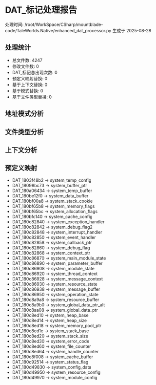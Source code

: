 # DAT_标记处理报告

处理时间: /root/WorkSpace/CSharp/mountblade-code/TaleWorlds.Native/enhanced_dat_processor.py 生成于 2025-08-28

## 处理统计
- 总文件数: 4247
- 修改文件数: 0
- DAT_标记总出现次数: 0
- 预定义映射替换: 0
- 基于上下文替换: 0
- 基于模式替换: 0
- 基于文件类型替换: 0

## 地址模式分析

## 文件类型分析

## 上下文分析

## 预定义映射
- DAT_1803f48b2 -> system_temp_config
- DAT_18098bc73 -> system_buffer_ptr
- DAT_180a06434 -> system_temp_buffer
- DAT_180be12f0 -> system_data_buffer
- DAT_180bf00a8 -> system_stack_cookie
- DAT_180bf65b8 -> system_memory_flags
- DAT_180bf65bc -> system_allocation_flags
- DAT_180bfc140 -> system_cache_config
- DAT_180c82840 -> system_exception_handler
- DAT_180c82842 -> system_debug_flag2
- DAT_180c82848 -> system_interrupt_handler
- DAT_180c82850 -> system_event_handler
- DAT_180c82858 -> system_callback_ptr
- DAT_180c82860 -> system_debug_flag
- DAT_180c82868 -> system_context_ptr
- DAT_180c86870 -> system_main_module_state
- DAT_180c86890 -> system_parameter_buffer
- DAT_180c86908 -> system_module_state
- DAT_180c86920 -> system_thread_context
- DAT_180c86928 -> system_message_context
- DAT_180c86930 -> system_resource_state
- DAT_180c86938 -> system_message_buffer
- DAT_180c86950 -> system_operation_state
- DAT_180c8a9a8 -> system_resource_buffer
- DAT_180c8a9b0 -> system_global_data_ptr_alt
- DAT_180c8aa08 -> system_global_data_ptr
- DAT_180c8ed10 -> system_heap_base
- DAT_180c8ed14 -> system_heap_size
- DAT_180c8ed18 -> system_memory_pool_ptr
- DAT_180c8ed1c -> system_stack_base
- DAT_180c8ed20 -> system_stack_size
- DAT_180c8ed30 -> system_error_code
- DAT_180c8ed60 -> system_file_counter
- DAT_180c8ed64 -> system_handle_counter
- DAT_180c8f008 -> system_cache_buffer
- DAT_180c92514 -> system_status_flag
- DAT_180d49830 -> system_config_data
- DAT_180d49950 -> system_resource_config
- DAT_180d49970 -> system_module_config
